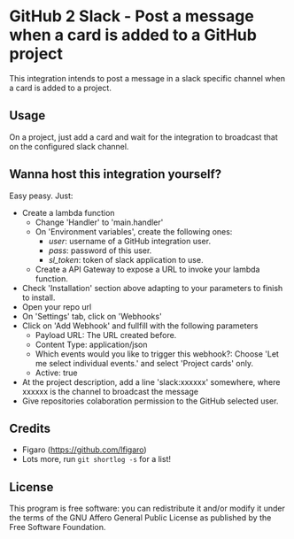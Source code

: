 # GitHub 2 Slack - Post a message when a card is added to a GitHub project

This integration intends to post a message in a slack specific channel when a card is added to a project.

## Usage

On a project, just add a card and wait for the integration to broadcast that on the configured slack channel.

## Wanna host this integration yourself?

Easy peasy. Just:

- Create a lambda function
	- Change 'Handler' to 'main.handler'
	- On 'Environment variables', create the following ones:
		- *user*: username of a GitHub integration user.
		- *pass*: password of this user.
		- *sl_token*: token of slack application to use.
	- Create a API Gateway to expose a URL to invoke your lambda function.
- Check 'Installation' section above adapting to your parameters to finish to install.
- Open your repo url
- On 'Settings' tab, click on 'Webhooks'
- Click on 'Add Webhook' and fullfill with the following parameters
	- Payload URL: The URL created before.
	- Content Type: application/json
	- Which events would you like to trigger this webhook?: Choose 'Let me select individual events.' and select 'Project cards' only.
	- Active: true
- At the project description, add a line 'slack:xxxxxx' somewhere, where xxxxxx is the channel to broadcast the message
- Give repositories colaboration permission to the GitHub selected user.

## Credits

- Figaro (<https://github.com/lfigaro>)
- Lots more, run `git shortlog -s` for a list!

## License

This program is free software: you can redistribute it and/or modify it
under the terms of the GNU Affero General Public License as published by
the Free Software Foundation.